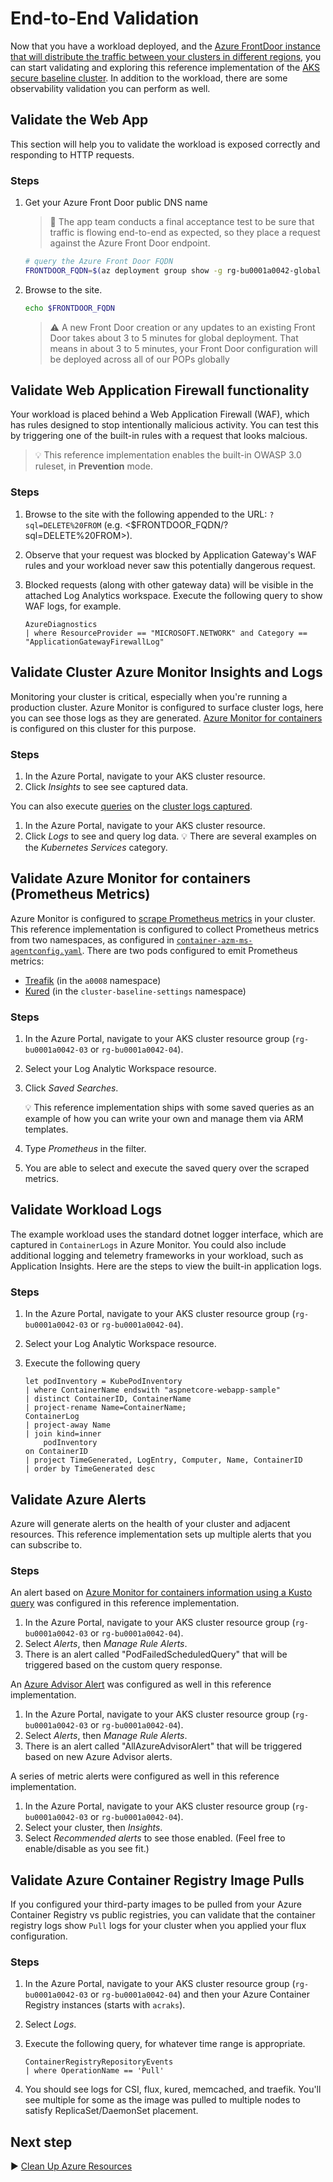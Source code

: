 # End-to-End Validation

Now that you have a workload deployed, and the [Azure FrontDoor instance that will distribute the traffic between your clusters in different regions](./11-frontdoor.md), you can start validating and exploring this reference implementation of the [AKS secure baseline cluster](./). In addition to the workload, there are some observability validation you can perform as well.

## Validate the Web App

This section will help you to validate the workload is exposed correctly and responding to HTTP requests.

### Steps

1. Get your Azure Front Door public DNS name

   > :book: The app team conducts a final acceptance test to be sure that traffic is flowing end-to-end as expected, so they place a request against the Azure Front Door endpoint.

   ```bash
   # query the Azure Front Door FQDN
   FRONTDOOR_FQDN=$(az deployment group show -g rg-bu0001a0042-global -n shared-svcs-stamp --query properties.outputs.fqdn.value -o tsv)
   ```

1. Browse to the site.

   ```bash
   echo $FRONTDOOR_FQDN
   ```

   > :warning: A new Front Door creation or any updates to an existing Front Door takes about 3 to 5 minutes for global deployment. That means in about 3 to 5 minutes, your Front Door configuration will be deployed across all of our POPs globally

## Validate Web Application Firewall functionality

Your workload is placed behind a Web Application Firewall (WAF), which has rules designed to stop intentionally malicious activity. You can test this by triggering one of the built-in rules with a request that looks malcious.

> :bulb: This reference implementation enables the built-in OWASP 3.0 ruleset, in **Prevention** mode.

### Steps

1. Browse to the site with the following appended to the URL: `?sql=DELETE%20FROM` (e.g. <$FRONTDOOR_FQDN/?sql=DELETE%20FROM>).
1. Observe that your request was blocked by Application Gateway's WAF rules and your workload never saw this potentially dangerous request.
1. Blocked requests (along with other gateway data) will be visible in the attached Log Analytics workspace. Execute the following query to show WAF logs, for example.

   ```
   AzureDiagnostics
   | where ResourceProvider == "MICROSOFT.NETWORK" and Category == "ApplicationGatewayFirewallLog"
   ```

## Validate Cluster Azure Monitor Insights and Logs

Monitoring your cluster is critical, especially when you're running a production cluster. Azure Monitor is configured to surface cluster logs, here you can see those logs as they are generated. [Azure Monitor for containers](https://docs.microsoft.com/azure/azure-monitor/insights/container-insights-overview) is configured on this cluster for this purpose.

### Steps

1. In the Azure Portal, navigate to your AKS cluster resource.
1. Click _Insights_ to see see captured data.

You can also execute [queries](https://docs.microsoft.com/azure/azure-monitor/log-query/get-started-portal) on the [cluster logs captured](https://docs.microsoft.com/azure/azure-monitor/insights/container-insights-log-search).

1. In the Azure Portal, navigate to your AKS cluster resource.
1. Click _Logs_ to see and query log data.
   :bulb: There are several examples on the _Kubernetes Services_ category.

## Validate Azure Monitor for containers (Prometheus Metrics)

Azure Monitor is configured to [scrape Prometheus metrics](https://docs.microsoft.com/azure/azure-monitor/insights/container-insights-prometheus-integration) in your cluster. This reference implementation is configured to collect Prometheus metrics from two namespaces, as configured in [`container-azm-ms-agentconfig.yaml`](./cluster-baseline-settings/container-azm-ms-agentconfig.yaml). There are two pods configured to emit Prometheus metrics:

- [Treafik](./workload/traefik.yaml) (in the `a0008` namespace)
- [Kured](./cluster-baseline-settings/kured-1.4.0-dockerhub.yaml) (in the `cluster-baseline-settings` namespace)

### Steps

1. In the Azure Portal, navigate to your AKS cluster resource group (`rg-bu0001a0042-03` or `rg-bu0001a0042-04`).
1. Select your Log Analytic Workspace resource.
1. Click _Saved Searches_.

   :bulb: This reference implementation ships with some saved queries as an example of how you can write your own and manage them via ARM templates.

1. Type _Prometheus_ in the filter.
1. You are able to select and execute the saved query over the scraped metrics.

## Validate Workload Logs

The example workload uses the standard dotnet logger interface, which are captured in `ContainerLogs` in Azure Monitor. You could also include additional logging and telemetry frameworks in your workload, such as Application Insights. Here are the steps to view the built-in application logs.

### Steps

1. In the Azure Portal, navigate to your AKS cluster resource group (`rg-bu0001a0042-03` or `rg-bu0001a0042-04`).
1. Select your Log Analytic Workspace resource.
1. Execute the following query

   ```
   let podInventory = KubePodInventory
   | where ContainerName endswith "aspnetcore-webapp-sample"
   | distinct ContainerID, ContainerName
   | project-rename Name=ContainerName;
   ContainerLog
   | project-away Name
   | join kind=inner
       podInventory
   on ContainerID
   | project TimeGenerated, LogEntry, Computer, Name, ContainerID
   | order by TimeGenerated desc
   ```

## Validate Azure Alerts

Azure will generate alerts on the health of your cluster and adjacent resources. This reference implementation sets up multiple alerts that you can subscribe to.

### Steps

An alert based on [Azure Monitor for containers information using a Kusto query](https://docs.microsoft.com/azure/azure-monitor/insights/container-insights-alerts) was configured in this reference implementation.

1. In the Azure Portal, navigate to your AKS cluster resource group (`rg-bu0001a0042-03` or `rg-bu0001a0042-04`).
1. Select _Alerts_, then _Manage Rule Alerts_.
1. There is an alert called "PodFailedScheduledQuery" that will be triggered based on the custom query response.

An [Azure Advisor Alert](https://docs.microsoft.com/azure/advisor/advisor-overview) was configured as well in this reference implementation.

1. In the Azure Portal, navigate to your AKS cluster resource group (`rg-bu0001a0042-03` or `rg-bu0001a0042-04`).
1. Select _Alerts_, then _Manage Rule Alerts_.
1. There is an alert called "AllAzureAdvisorAlert" that will be triggered based on new Azure Advisor alerts.

A series of metric alerts were configured as well in this reference implementation.

1. In the Azure Portal, navigate to your AKS cluster resource group (`rg-bu0001a0042-03` or `rg-bu0001a0042-04`).
1. Select your cluster, then _Insights_.
1. Select _Recommended alerts_ to see those enabled. (Feel free to enable/disable as you see fit.)

## Validate Azure Container Registry Image Pulls

If you configured your third-party images to be pulled from your Azure Container Registry vs public registries, you can validate that the container registry logs show `Pull` logs for your cluster when you applied your flux configuration.

### Steps

1. In the Azure Portal, navigate to your AKS cluster resource group (`rg-bu0001a0042-03` or `rg-bu0001a0042-04`) and then your Azure Container Registry instances (starts with `acraks`).
1. Select _Logs_.
1. Execute the following query, for whatever time range is appropriate.

   ```kusto
   ContainerRegistryRepositoryEvents
   | where OperationName == 'Pull'
   ```

1. You should see logs for CSI, flux, kured, memcached, and traefik. You'll see multiple for some as the image was pulled to multiple nodes to satisfy ReplicaSet/DaemonSet placement.

## Next step

:arrow_forward: [Clean Up Azure Resources](./12-cleanup.md)
